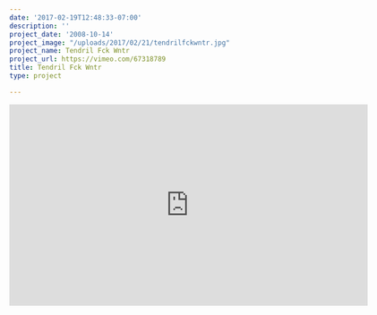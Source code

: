 ```yaml
---
date: '2017-02-19T12:48:33-07:00'
description: ''
project_date: '2008-10-14'
project_image: "/uploads/2017/02/21/tendrilfckwntr.jpg"
project_name: Tendril Fck Wntr
project_url: https://vimeo.com/67318789
title: Tendril Fck Wntr
type: project

---
```

<iframe src="https://player.vimeo.com/video/67318789" width="640" height="360" frameborder="0" webkitallowfullscreen mozallowfullscreen allowfullscreen></iframe>
